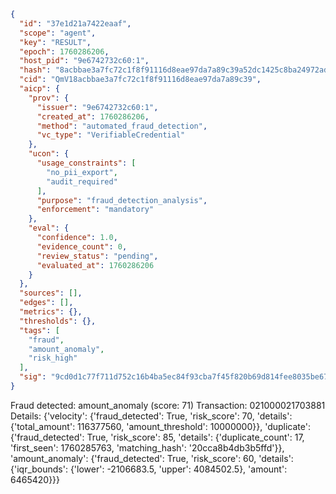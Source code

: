 ```json
{
  "id": "37e1d21a7422eaaf",
  "scope": "agent",
  "key": "RESULT",
  "epoch": 1760286206,
  "host_pid": "9e6742732c60:1",
  "hash": "8acbbae3a7fc72c1f8f91116d8eae97da7a89c39a52dc1425c8ba24972ad5837",
  "cid": "QmV18acbbae3a7fc72c1f8f91116d8eae97da7a89c39",
  "aicp": {
    "prov": {
      "issuer": "9e6742732c60:1",
      "created_at": 1760286206,
      "method": "automated_fraud_detection",
      "vc_type": "VerifiableCredential"
    },
    "ucon": {
      "usage_constraints": [
        "no_pii_export",
        "audit_required"
      ],
      "purpose": "fraud_detection_analysis",
      "enforcement": "mandatory"
    },
    "eval": {
      "confidence": 1.0,
      "evidence_count": 0,
      "review_status": "pending",
      "evaluated_at": 1760286206
    }
  },
  "sources": [],
  "edges": [],
  "metrics": {},
  "thresholds": {},
  "tags": [
    "fraud",
    "amount_anomaly",
    "risk_high"
  ],
  "sig": "9cd0d1c77f711d752c16b4ba5ec84f93cba7f45f820b69d814fee8035be673f6"
}
```

Fraud detected: amount_anomaly (score: 71)
Transaction: 021000021703881
Details: {'velocity': {'fraud_detected': True, 'risk_score': 70, 'details': {'total_amount': 116377560, 'amount_threshold': 10000000}}, 'duplicate': {'fraud_detected': True, 'risk_score': 85, 'details': {'duplicate_count': 17, 'first_seen': 1760285763, 'matching_hash': '20cca8b4db3b5ffd'}}, 'amount_anomaly': {'fraud_detected': True, 'risk_score': 60, 'details': {'iqr_bounds': {'lower': -2106683.5, 'upper': 4084502.5}, 'amount': 6465420}}}